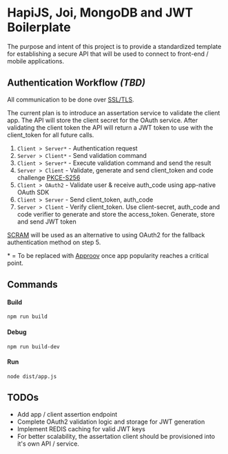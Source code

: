 # HapiJS, Joi, MongoDB and JWT Boilerplate

The purpose and intent of this project is to provide a standardized template for establishing a secure API that will be used to connect to front-end / mobile applications.

## Authentication Workflow _(TBD)_

All communication to be done over [SSL/TLS](https://en.wikipedia.org/wiki/Transport_Layer_Security).

The current plan is to introduce an assertation service to validate the client app. The API will store the client secret for the OAuth service. After validating the client token the API will return a JWT token to use with the client_token for all future calls.

1. `Client > Server*` - Authentication request
2. `Server > Client*` - Send validation command
3. `Client > Server*` - Execute validation command and send the result
4. `Server > Client` - Validate, generate and send client_token and code challenge [PKCE-S256](https://tools.ietf.org/html/rfc7636)
5. `Client > OAuth2` - Validate user & receive auth_code using app-native OAuth SDK
6. `Client > Server` - Send client_token, auth_code
7. `Server > Client` - Verify client_token. Use client-secret, auth_code and code verifier to generate and store the access_token. Generate, store and send JWT token

[SCRAM](https://en.wikipedia.org/wiki/Salted_Challenge_Response_Authentication_Mechanism) will be used as an alternative to using OAuth2 for the fallback authentication method on step 5.

\* = To be replaced with [Approov](https://approov.io/) once app popularity reaches a critical point.

## Commands

#### Build
    npm run build

#### Debug
    npm run build-dev

#### Run
    node dist/app.js

## TODOs
* Add app / client assertion endpoint
* Complete OAuth2 validation logic and storage for JWT generation
* Implement REDIS caching for valid JWT keys
* For better scalability, the assertation client should be provisioned into it's own API / service.
